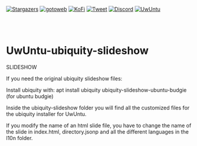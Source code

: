 <!-- SHIELDS LINKS -->
[![Stargazers][stars-shield]][stars-url]
[![gotoweb][gotoweb-shield]][gotoweb-url]
[![KoFi][kofi-shield]][kofi-url]
[![Tweet][tweet-shield]][tweet-url]
[![Discord][discord-shield]][discord-url]
[![UwUntu][github-uwu]][UwUntu-url]

<!--GITHUB STARS-->
[stars-shield]: https://img.shields.io/github/stars/Duxi4/UwUntu-ubiquity-slideshow?style=for-the-badge&logo=Linux&logoColor=C689C6&color=FFABE1
[stars-url]: https://github.com/Duxi4/UwUntu-ubiquity-slideshow/stargazers

<!--UWUNTUOS.SITE-->
[gotoweb-shield]: https://img.shields.io/badge/UwUntu%20Website-hi?style=for-the-badge&logo=Internet%20Explorer&logoColor=C689C6&color=FFABE1
[gotoweb-url]: https://uwuntuos.site

<!--KO-FI-->
[kofi-shield]: https://img.shields.io/badge/Buy%20us%20a%20cofee-KoFi?style=for-the-badge&logo=KoFi&logoColor=C689C6&color=FFABE1
[kofi-url]: https://ko-fi.com/uwuntu

<!-- Tweet about us-->
[tweet-shield]: https://img.shields.io/badge/Tweet%20about%20us-hi?style=for-the-badge&logo=Twitter&logoColor=C689C6&color=FFABE1
[tweet-url]: https://bit.ly/380p4nL

<!--Discord server -->
[discord-shield]:https://img.shields.io/badge/Join%20our%20discord-hi?style=for-the-badge&logo=Discord&logoColor=C689C6&color=FFABE1
[discord-url]:https://discord.gg/US38bG9n8c

<!-- MAIN REPO -->
[github-uwu]:https://img.shields.io/badge/REPO:-UwUntu-hi?style=for-the-badge&logo=GitHub&logoColor=C689C6&color=FFABE1
[UwUntu-url]:https://github.com/Duxi4/UwUntu

<br />
<br />

# UwUntu-ubiquity-slideshow
 
 SLIDESHOW

If you need the original ubiquity slideshow files:

Install ubiquity with:
apt install ubiquity ubiquity-slideshow-ubuntu-budgie
(for ubuntu budgie)

Inside the ubiquity-slideshow folder you will find all the customized files for the ubiquity installer for UwUntu.

If you modify the name of an html slide file, you have to change the name of the slide in index.html, directory.jsonp and all the different languages in the l10n folder.
